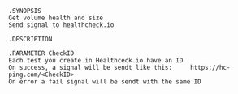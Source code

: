    .SYNOPSIS
    Get volume health and size
    Send signal to healthcheck.io

    .DESCRIPTION

    .PARAMETER CheckID
    Each test you create in Healthceck.io have an ID
    On success, a signal will be sendt like this:     https://hc-ping.com/<CheckID>
    On error a fail signal will be sendt with the same ID
